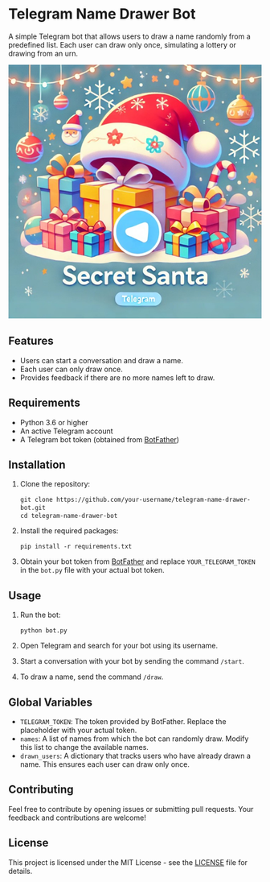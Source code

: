 Telegram Name Drawer Bot
========================

A simple Telegram bot that allows users to draw a name randomly from a predefined list. Each user can draw only once, simulating a lottery or drawing from an urn.

![wallPaper](https://github.com/SimoneMoreWare/telegram-name-drawer-bot/blob/main/wallpaper.jpg)

Features
--------

*   Users can start a conversation and draw a name.
*   Each user can only draw once.
*   Provides feedback if there are no more names left to draw.

Requirements
------------

*   Python 3.6 or higher
*   An active Telegram account
*   A Telegram bot token (obtained from [BotFather](https://core.telegram.org/bots#botfather))

Installation
------------

1.  Clone the repository:
    
        git clone https://github.com/your-username/telegram-name-drawer-bot.git
        cd telegram-name-drawer-bot
    
2.  Install the required packages:
    
        pip install -r requirements.txt
    
3.  Obtain your bot token from [BotFather](https://core.telegram.org/bots#botfather) and replace `YOUR_TELEGRAM_TOKEN` in the `bot.py` file with your actual bot token.

Usage
-----

1.  Run the bot:
    
        python bot.py
    
2.  Open Telegram and search for your bot using its username.
3.  Start a conversation with your bot by sending the command `/start`.
4.  To draw a name, send the command `/draw`.

Global Variables
----------------

*   `TELEGRAM_TOKEN`: The token provided by BotFather. Replace the placeholder with your actual token.
*   `names`: A list of names from which the bot can randomly draw. Modify this list to change the available names.
*   `drawn_users`: A dictionary that tracks users who have already drawn a name. This ensures each user can draw only once.

Contributing
------------

Feel free to contribute by opening issues or submitting pull requests. Your feedback and contributions are welcome!

License
-------

This project is licensed under the MIT License - see the [LICENSE](LICENSE) file for details.
